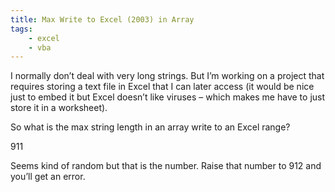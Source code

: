 ```yaml
---
title: Max Write to Excel (2003) in Array
tags: 
    - excel
    - vba
---
```


I normally don’t deal with very long strings. But I’m working on a
project that requires storing a text file in Excel that I can later
access (it would be nice just to embed it but Excel doesn’t like viruses
– which makes me have to just store it in a worksheet).

So what is the max string length in an array write to an Excel range?

911

Seems kind of random but that is the number. Raise that number to 912
and you’ll get an error.
